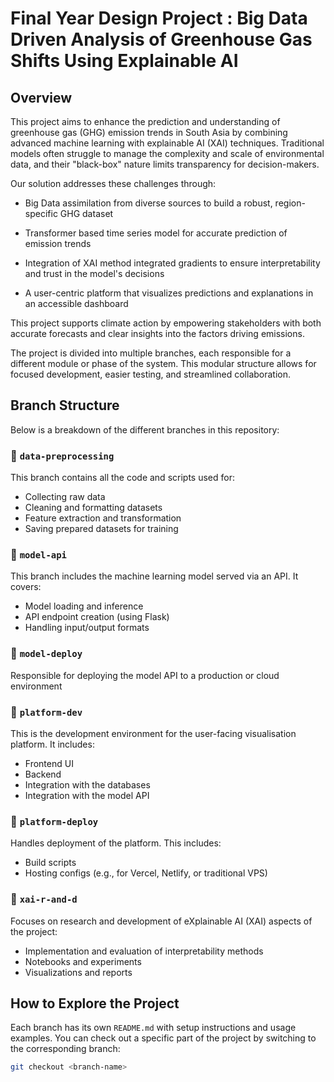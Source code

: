 # Final Year Design Project : Big Data Driven Analysis of Greenhouse Gas Shifts Using Explainable AI


## Overview

This project aims to enhance the prediction and understanding of greenhouse gas (GHG) emission trends in South Asia by combining advanced machine learning with explainable AI (XAI) techniques. Traditional models often struggle to manage the complexity and scale of environmental data, and their "black-box" nature limits transparency for decision-makers.

Our solution addresses these challenges through:

- Big Data assimilation from diverse sources to build a robust, region-specific GHG dataset

- Transformer based time series model for accurate prediction of emission trends

- Integration of XAI method integrated gradients to ensure interpretability and trust in the model's decisions

- A user-centric platform that visualizes predictions and explanations in an accessible dashboard

This project supports climate action by empowering stakeholders with both accurate forecasts and clear insights into the factors driving emissions.


The project is divided into multiple branches, each responsible for a different module or phase of the system. This modular structure allows for focused development, easier testing, and streamlined collaboration.

## Branch Structure

Below is a breakdown of the different branches in this repository:

### 🔹 `data-preprocessing`

This branch contains all the code and scripts used for:

- Collecting raw data
- Cleaning and formatting datasets
- Feature extraction and transformation
- Saving prepared datasets for training

### 🔹 `model-api`

This branch includes the machine learning model served via an API. It covers:

- Model loading and inference
- API endpoint creation (using Flask)
- Handling input/output formats

### 🔹 `model-deploy`

Responsible for deploying the model API to a production or cloud environment

### 🔹 `platform-dev`

This is the development environment for the user-facing visualisation platform. It includes:

- Frontend UI 
- Backend 
- Integration with the databases
- Integration with the model API

### 🔹 `platform-deploy`

Handles deployment of the platform. This includes:

- Build scripts
- Hosting configs (e.g., for Vercel, Netlify, or traditional VPS)

### 🔹 `xai-r-and-d`

Focuses on research and development of eXplainable AI (XAI) aspects of the project:

- Implementation and evaluation of interpretability methods
- Notebooks and experiments
- Visualizations and reports

## How to Explore the Project

Each branch has its own `README.md` with setup instructions and usage examples. You can check out a specific part of the project by switching to the corresponding branch:

```bash
git checkout <branch-name>

